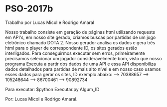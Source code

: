 # PSO-2017b
Trabalho por Lucas Micol e Rodrigo Amaral

Nosso trabalho consiste em geração de páginas html utilizando requests em API's, em nosso site gerado, criamos buscas por partidas de um jogo eletrônico chamado DOTA 2.
Nosso gerador analisa os dados e gera três html para o player de correspondente ID, os sites gerados estão interligados.
Para conseguirmos executar sem erros, primeiramente precisamos selecionar um jogador consideravelmente bom, visto que nosso programa Executa a partir dos dados de uma API e essa API disponibiliza dados detalhados para partidas de mais alto nível e em nosso caso usamos esses dados para gerar os sites, ID exemplo abaixo:
--> 70388657
--> 105248644
--> 86700461
--> 90892734

Para executar:
$python Executar.py Algum_ID

Por:
Lucas Micol e Rodrigo Amaral.
